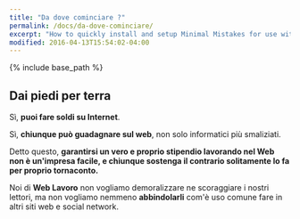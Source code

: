 ```yaml
---
title: "Da dove cominciare ?"
permalink: /docs/da-dove-cominciare/
excerpt: "How to quickly install and setup Minimal Mistakes for use with GitHub Pages."
modified: 2016-04-13T15:54:02-04:00
---
```


{% include base_path %}

## Dai piedi per terra

Sì, **puoi fare soldi su Internet**.

Sì, **chiunque può guadagnare sul web**, non solo informatici più smaliziati.

Detto questo, **garantirsi un vero e proprio stipendio lavorando nel Web non è un'impresa facile, e chiunque sostenga il contrario solitamente lo fa per proprio tornaconto.**

Noi di **Web Lavoro** non vogliamo demoralizzare ne scoraggiare i nostri lettori, ma non vogliamo nemmeno **abbindolarli** com'è uso comune fare in altri siti web e social network.

